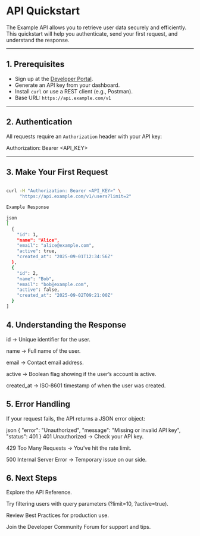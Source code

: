 # API Quickstart

The Example API allows you to retrieve user data securely and efficiently.  
This quickstart will help you authenticate, send your first request, and understand the response.

---

## 1. Prerequisites
- Sign up at the [Developer Portal](https://example.com/dev).
- Generate an API key from your dashboard.
- Install `curl` or use a REST client (e.g., Postman).
- Base URL: `https://api.example.com/v1`

---

## 2. Authentication
All requests require an `Authorization` header with your API key:

Authorization: Bearer <API_KEY>

---

## 3. Make Your First Request
```bash

curl -H "Authorization: Bearer <API_KEY>" \
     "https://api.example.com/v1/users?limit=2"

Example Response

json
[
  {
    "id": 1,
    "name": "Alice",
    "email": "alice@example.com",
    "active": true,
    "created_at": "2025-09-01T12:34:56Z"
  },
  {
    "id": 2,
    "name": "Bob",
    "email": "bob@example.com",
    "active": false,
    "created_at": "2025-09-02T09:21:00Z"
  }
]

```
## 4. Understanding the Response

id → Unique identifier for the user.

name → Full name of the user.

email → Contact email address.

active → Boolean flag showing if the user’s account is active.

created_at → ISO‑8601 timestamp of when the user was created.

## 5. Error Handling

If your request fails, the API returns a JSON error object:

json
{
  "error": "Unauthorized",
  "message": "Missing or invalid API key",
  "status": 401
}
401 Unauthorized → Check your API key.

429 Too Many Requests → You’ve hit the rate limit.

500 Internal Server Error → Temporary issue on our side.

## 6. Next Steps

Explore the API Reference.

Try filtering users with query parameters (?limit=10, ?active=true).

Review Best Practices for production use.

Join the Developer Community Forum for support and tips.

